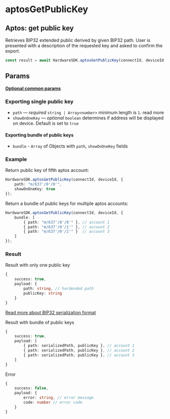 # aptosGetPublicKey

## Aptos: get public key

Retrieves BIP32 extended public derived by given BIP32 path. User is presented with a description of the requested key and asked to confirm the export.

```typescript
const result = await HardwareSDK.aptosGetPublicKey(connectId, deviceId, params);
```

## Params

****[**Optional common params**](../common-params.md)****

### Exporting single public key

* `path` — _required_ `string | Array<number>` minimum length is `1`. read more
* `showOnOneKey` — _optional_ `boolean` determines if address will be displayed on device. Default is set to `true`

#### Exporting bundle of public keys

* `bundle` - `Array` of Objects with `path`, `showOnOneKey` fields

### Example

Return public key of fifth aptos account:

```typescript
HardwareSDK.aptosGetPublicKey(connectId, deviceId, {
    path: "m/637'/0'/0'",
    showOnOneKey: true
});
```

Return a bundle of public keys for multiple aptos accounts:

```typescript
HardwareSDK.aptosGetPublicKey(connectId, deviceId, {
    bundle: [
        { path: "m/637'/0'/0'" }, // account 1
        { path: "m/637'/0'/1'" }, // account 2
        { path: "m/637'/0'/2'" }  // account 3
    ]
});
```

### Result

Result with only one public key

```typescript
{
    success: true,
    payload: {
        path: string, // hardended path
        publicKey: string
    }
}
```

[Read more about BIP32 serialization format](https://github.com/bitcoin/bips/blob/master/bip-0032.mediawiki#Serialization\_format)

Result with bundle of public keys

```typescript
{
    success: true,
    payload: [
        { path: serializedPath, publicKey }, // account 1
        { path: serializedPath, publicKey }, // account 2
        { path: serializedPath, publicKey }, // account 3
    ]
}
```

Error

```typescript
{
    success: false,
    payload: {
        error: string, // error message
        code: number // error code
    }
}
```
